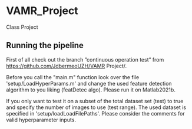 # VAMR_Project
Class Project

## Running the pipeline

First of all check out the branch ”continuous operation test” from https://github.com/JdbermeoUZH/VAMR Project/.

Before you call the "main.m" function look over the file 'setup/LoadHyperParams.m' and change the used feature detection algorithm to you liking (featDetec algo). Please run it on Matlab2021b.

If you only want to test it on a subset of the total dataset set (test) to true and specify the number of images to use (test range). The used dataset is specified in 'setup/loadLoadFilePaths'. Please consider the comments for valid hyperparameter inputs.
